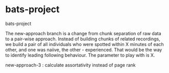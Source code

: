 bats-project
============

bats-project

The new-approach branch is a change from chunk separation of raw data to a pair-wise approach.
Instead of building chunks of related recordings, we build a pair of all individuals who were spotted within X minutes of each other, and one was naiive, the other - experienced. That would be the way to identify leading following behaviour. The parameter to play with is X. 

new-approach-3 : calculate assortativity instead of page rank